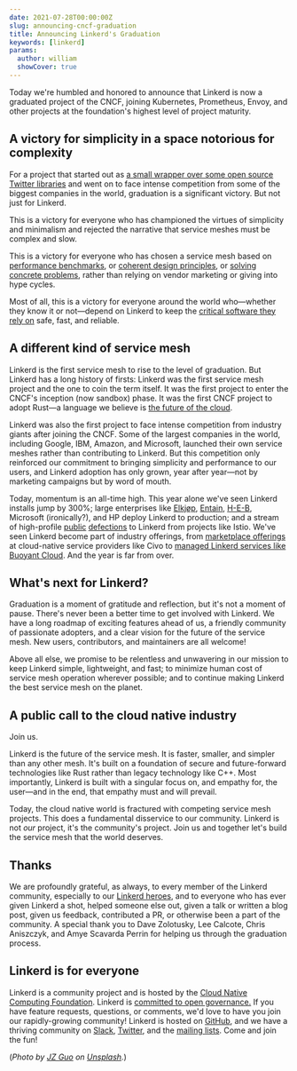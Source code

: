 ```yaml
---
date: 2021-07-28T00:00:00Z
slug: announcing-cncf-graduation
title: Announcing Linkerd's Graduation
keywords: [linkerd]
params:
  author: william
  showCover: true
---
```


Today we're humbled and honored to announce that Linkerd is now a graduated
project of the CNCF, joining Kubernetes, Prometheus, Envoy, and other projects
at the foundation's highest level of project maturity.

## A victory for simplicity in a space notorious for complexity

For a project that started out as [a small wrapper over some open source
Twitter
libraries](https://linkerd.io/2016/02/18/linkerd-twitter-style-operability-for-microservices/)
and went on to face intense competition from some of the biggest companies in
the world, graduation is a significant victory. But not just for Linkerd.

This is a victory for everyone who has championed the virtues of simplicity and
minimalism and rejected the narrative that service meshes must be complex and
slow.

This is a victory for everyone who has chosen a service mesh based
on [performance
benchmarks](https://linkerd.io/2021/05/27/linkerd-vs-istio-benchmarks/), or
[coherent design
principles](https://linkerd.io/2019/04/29/linkerd-design-principles/), or
[solving concrete
problems](https://linkerd.io/2020/12/03/why-linkerd-doesnt-use-envoy/), rather
than relying on vendor marketing or giving into hype cycles.

Most of all, this is a victory for everyone around the world who—whether
they know it or not—depend on Linkerd to keep the [critical software they
rely on](https://buoyant.io/media/linkerd-vs-covid-19/) safe, fast, and
reliable.

## A different kind of service mesh

Linkerd is the first service mesh to rise to the level of graduation. But
Linkerd has a long history of firsts: Linkerd was the first service mesh
project and the one to coin the term itself. It was the first project to enter
the CNCF's inception (now sandbox) phase. It was the first CNCF project to
adopt Rust—a language we believe is [the future of the
cloud](https://buoyant.io/media/why-the-future-of-the-cloud-will-be-built-on-rust/).

Linkerd was also the first project to face intense competition from industry
giants after joining the CNCF. Some of the largest companies in the world,
including Google, IBM, Amazon, and Microsoft, launched their own
service meshes rather than contributing to Linkerd. But this competition only
reinforced our commitment to bringing simplicity and performance to our users,
and Linkerd adoption has only grown, year after year—not by marketing
campaigns but by word of mouth.

Today, momentum is an all-time high. This year alone we've seen Linkerd
installs jump by 300%; large enterprises like
[Elkjøp](https://www.cncf.io/blog/2021/02/19/how-a-4-billion-retailer-built-an-enterprise-ready-kubernetes-platform-powered-by-linkerd/),
[Entain](https://www.cncf.io/blog/2021/04/19/when-lebron-scores-latency-matters-realizing-10x-throughput-while-driving-down-costs-and-sleeping-through-the-night/),
[H-E-B](https://www.cncf.io/blog/2021/06/21/how-h-e-b-achieved-four-nines-of-reliability-using-kubernetes-and-linkerd/),
Microsoft (ironically?), and HP deploy Linkerd to production; and a
stream of high-profile
[public](https://nais.io/blog/posts/2021/05/changing-service-mesh.html)
[defections](https://blog.polymatic.systems/service-mesh-wars-goodbye-istio-b047d9e533c7)
to Linkerd from projects like Istio. We've seen Linkerd become part of industry
offerings, from [marketplace
offerings](https://www.civo.com/learn/deploy-linkerd-with-the-civo-kubernetes-marketplace)
at cloud-native service providers like Civo to [managed Linkerd services like
Buoyant Cloud](https://buoyant.io/). And the year is far from over.

## What's next for Linkerd?

Graduation is a moment of gratitude and reflection, but it's not a moment of
pause. There's never been a better time to get involved with Linkerd.
We have a long roadmap of exciting features ahead of us, a friendly
community of passionate adopters, and a clear vision for the future of the
service mesh. New users, contributors, and maintainers are all welcome!

Above all else, we promise to be relentless and unwavering in our mission to
keep Linkerd simple, lightweight, and fast; to minimize human cost of service
mesh operation wherever possible; and to continue making Linkerd the best
service mesh on the planet.

## A public call to the cloud native industry

Join us.

Linkerd is the future of the service mesh. It is faster, smaller, and simpler
than any other mesh. It's built on a foundation of secure and future-forward
technologies like Rust rather than legacy technology like C++.  Most
importantly, Linkerd is built with a singular focus on, and empathy for, the
user—and in the end, that empathy must and will prevail.

Today, the cloud native world is fractured with competing service mesh
projects. This does a fundamental disservice to our community. Linkerd is not
*our* project, it's the community's project. Join us and together let's build
the service mesh that the world deserves.

## Thanks

We are profoundly grateful, as always, to every member of the Linkerd
community, especially to our [Linkerd
heroes](https://linkerd.io/community/heroes/), and to everyone who has ever
given Linkerd a shot, helped someone else out, given a talk or written a blog
post, given us feedback, contributed a PR, or otherwise been a part of the
community. A special thank you to Dave Zolotusky, Lee Calcote, Chris Aniszczyk,
and Amye Scavarda Perrin for helping us through the graduation process.

## Linkerd is for everyone

Linkerd is a community project and is hosted by the [Cloud Native Computing
Foundation](https://cncf.io/). Linkerd is [committed to open
governance.](https://linkerd.io/2019/10/03/linkerds-commitment-to-open-governance/)
If you have feature requests, questions, or comments, we'd love to have you
join our rapidly-growing community! Linkerd is hosted on
[GitHub](https://github.com/linkerd/), and we have a thriving community on
[Slack](https://slack.linkerd.io/), [Twitter](https://twitter.com/linkerd), and
the [mailing lists](https://linkerd.io/2/get-involved/). Come and join the fun!

(*Photo by [JZ
Guo](https://unsplash.com/@straul?utm_source=unsplash&utm_medium=referral&utm_content=creditCopyText)
on
[Unsplash](https://unsplash.com/s/photos/speed?utm_source=unsplash&utm_medium=referral&utm_content=creditCopyText).*)
